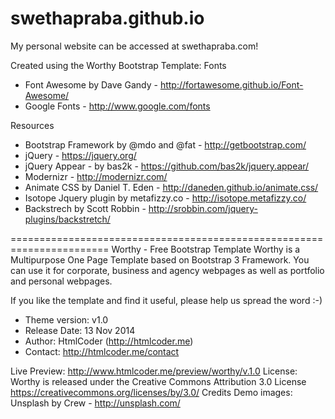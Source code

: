 # swethapraba.github.io
My personal website can be accessed at swethapraba.com!

Created using the Worthy Bootstrap Template:
Fonts
- Font Awesome by Dave Gandy - http://fortawesome.github.io/Font-Awesome/
- Google Fonts - http://www.google.com/fonts

Resources
- Bootstrap Framework by @mdo and @fat - http://getbootstrap.com/
- jQuery - https://jquery.org/
- jQuery Appear - by bas2k - https://github.com/bas2k/jquery.appear/
- Modernizr - http://modernizr.com/
- Animate CSS by Daniel T. Eden - http://daneden.github.io/animate.css/
- Isotope Jquery plugin by metafizzy.co - http://isotope.metafizzy.co/
- Backstrech by Scott Robbin - http://srobbin.com/jquery-plugins/backstretch/

=======================================================================
Worthy - Free Bootstrap Template
Worthy is a Multipurpose One Page Template based on Bootstrap 3 Framework. 
You can use it for corporate, business and agency webpages as well as 
portfolio and personal webpages.

If you like the template and find it useful, please help us spread the word :-)

- Theme version: v1.0
- Release Date: 13 Nov 2014
- Author: HtmlCoder (http://htmlcoder.me)
- Contact: http://htmlcoder.me/contact

Live Preview: http://www.htmlcoder.me/preview/worthy/v.1.0
License:
Worthy is released under the Creative Commons Attribution 3.0 License
https://creativecommons.org/licenses/by/3.0/
Credits
Demo images: Unsplash by Crew - http://unsplash.com/

